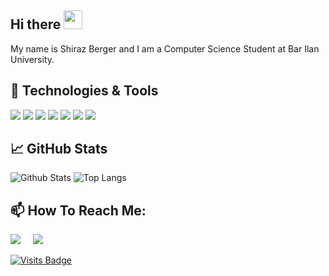 ## Hi there <img src="https://raw.githubusercontent.com/aemmadi/aemmadi/master/wave.gif" width="30px">
  
My name is Shiraz Berger and I am a Computer Science Student at Bar Ilan University.

## 🔧 Technologies & Tools
<p align="left">
 <img src="https://img.shields.io/badge/java-%23ED8B00.svg?&style=for-the-badge&logo=java&logoColor=white"> <img src="https://img.shields.io/badge/c%20-%2300599C.svg?&style=for-the-badge&logo=c&logoColor=white">
 <img src="https://img.shields.io/badge/c++%20-%2300599C.svg?&style=for-the-badge&logo=c%2B%2B&ogoColor=white">
<img src="https://img.shields.io/badge/c%23%20-%23239120.svg?&style=for-the-badge&logo=c-sharp&logoColor=white">
<img src="https://img.shields.io/badge/javascript%20-%23323330.svg?&style=for-the-badge&logo=javascript&logoColor=%23F7DF1E">
<img src="https://img.shields.io/badge/kotlin-%230095D5.svg?&style=for-the-badge&logo=kotlin&logoColor=white">
<img src="https://img.shields.io/badge/python%20-%2314354C.svg?&style=for-the-badge&logo=python&logoColor=white">  
</p>


## &#x1f4c8; GitHub Stats
![Github Stats](https://github-readme-stats.vercel.app/api?username=shiraz318&count_private=true&show_icons=true&include_all_commits=true)
![Top Langs](https://github-readme-stats.vercel.app/api/top-langs/?username=shiraz318&hide=TeX&layout=compact)


## 📫 How To Reach Me: 
<p align="left">
  <a target="_blank"href="https://www.linkedin.com/in/shiraz-berger-6a4a861b4/"><img src="https://img.shields.io/badge/linkedin-%230077B5.svg?&style=for-the-badge&logo=linkedin&logoColor=white" /></a>&nbsp;&nbsp;&nbsp;&nbsp;
  <a href="mailto:shiraz422@gmail.com?subject=Hello%20Ileri,%20From%20Github"><img src="https://img.shields.io/badge/gmail-%23D14836.svg?&style=for-the-badge&logo=gmail&logoColor=white" /></a>&nbsp;&nbsp;&nbsp;&nbsp;
</p>

[![Visits Badge](https://badges.pufler.dev/visits/shiraz318/shiraz318)](https://badges.pufler.dev)


<!--


**shiraz318/shiraz318** is a ✨ _special_ ✨ repository because its `README.md` (this file) appears on your GitHub profile.

Here are some ideas to get you started:

- 🔭 I’m currently working on ...
- 🌱 I’m currently learning ...
- 👯 I’m looking to collaborate on ...
- 🤔 I’m looking for help with ...
- 💬 Ask me about ...
- 📫 How to reach me: ...
- 😄 Pronouns: ...
- ⚡ Fun fact: ...
-->
